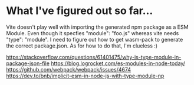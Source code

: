 # What I've figured out so far...

Vite doesn't play well with importing the generated npm package as a ESM Module. Even though it specfies "module": "foo.js" whereas vite needs "type": "module". I need to figure out how to get wasm-pack to generate the correct package.json. As for how to do that, I'm clueless :)

https://stackoverflow.com/questions/61401475/why-is-type-module-in-package-json-file 
https://blog.logrocket.com/es-modules-in-node-today/
https://github.com/webpack/webpack/issues/4674 
https://dev.to/bnb/implicit-esm-in-node-js-with-type-module-np
